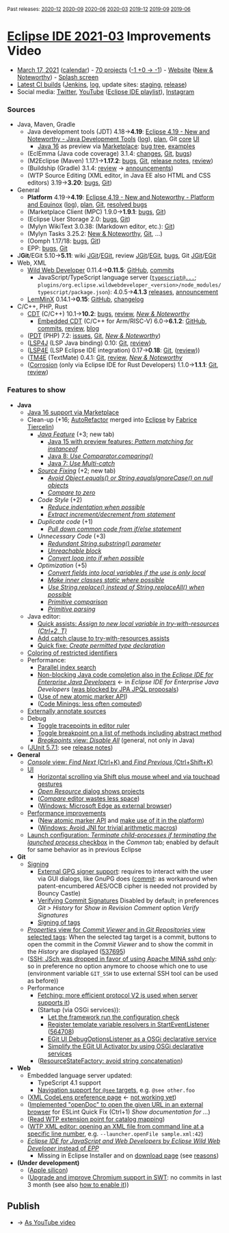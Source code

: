 <sup>Past releases:
[2020-12](https://github.com/howlger/Eclipse-IDE-improvements-videos/tree/2020-12)
[2020-09](https://github.com/howlger/Eclipse-IDE-improvements-videos/tree/2020-09)
[2020-06](https://github.com/howlger/Eclipse-IDE-improvements-videos/tree/2020-06)
[2020-03](https://github.com/howlger/Eclipse-IDE-improvements-videos/tree/2020-03)
[2019-12](https://github.com/howlger/Eclipse-IDE-improvements-videos/tree/2019-12)
[2019-09](https://github.com/howlger/Eclipse-IDE-improvements-videos/tree/2019-09)
[2019-06](https://github.com/howlger/Eclipse-IDE-improvements-videos/tree/2019-06)
</sup>

# [Eclipse IDE 2021-03](https://wiki.eclipse.org/Category:SimRel-2021-03) Improvements Video
* [March 17, 2021](https://www.google.com/calendar/event?eid=NnNtbjdzMXJiZXRjN2lnYnNyZHV1azgwOTAgZ2NoczdubTRudnBtODM3NDY5ZGRqOXRqbGtAZw&ctz=Europe/Berlin) ([calendar](https://calendar.google.com/calendar/embed?src=gchs7nm4nvpm837469ddj9tjlk@group.calendar.google.com&ctz=Europe/Berlin)) - [70 projects](https://projects.eclipse.org/releases/2021-03) ([-1 +0 → -1](projects_diff.txt)) - [Website](https://eclipse.org/eclipseide/2021-03) ([New & Noteworthy](https://eclipse.org/eclipseide/2021-03/noteworthy)) - [Splash screen](https://bugs.eclipse.org/bugs/show_bug.cgi?id=553853)
* [Latest CI builds](https://download.eclipse.org/technology/epp/staging/) ([Jenkins](https://ci.eclipse.org/packaging/job/simrel.epp-tycho-build), [log](https://git.eclipse.org/c/simrel/org.eclipse.simrel.build.git/log/), update sites: [staging](https://download.eclipse.org/staging/2021-03), [release](http://download.eclipse.org/releases/2021-03))
* Social media: [Twitter](http://twitter.com/EclipseJavaIDE), [YouTube](https://www.youtube.com/user/EclipseFdn) ([Eclipse IDE playlist](https://www.youtube.com/playlist?list=PLy7t4z5SYNaSNjL60ofpwVhfA7mOF3Pgk)), [Instagram](https://www.instagram.com/eclipsejavaide)


### Sources

* Java, Maven, Gradle
    * Java development tools (JDT) 4.18→**4.19**: [Eclipse 4.19 - New and Noteworthy - Java Development Tools](https://www.eclipse.org/eclipse/news/4.19/jdt.php) ([log](https://git.eclipse.org/c/www.eclipse.org/eclipse/news.git/log/)), [plan](https://www.eclipse.org/projects/project-plan.php?planurl=http://www.eclipse.org/eclipse/development/plans/eclipse_project_plan_4_19.xml#themes_and_priorities), Git [core](https://git.eclipse.org/c/jdt/eclipse.jdt.core.git/log/) [UI](https://git.eclipse.org/c/jdt/eclipse.jdt.ui.git/log/)
        * [Java 16](https://jdk.java.net/16/) as preview via [Marketplace](https://marketplace.eclipse.org/content/java-16-support-eclipse-2021-03-419): [bug tree](https://bugs.eclipse.org/bugs/showdependencytree.cgi?id=565620&hide_resolved=0), [examples](https://wiki.eclipse.org/Java16/Examples)
    * (EclEmma (Java code coverage) 3.1.4: [changes](https://www.eclemma.org/changes.html), [Git](https://github.com/eclipse/eclemma/commits/master), [bugs](https://bugs.eclipse.org/bugs/buglist.cgi?product=Eclemma&query_format=advanced&order=changeddate%20DESC))
    * (M2Eclipse (Maven) 1.17.1→**1.17.2**: [bugs](https://bugs.eclipse.org/bugs/buglist.cgi?product=m2e&query_format=advanced&order=changeddate%20DESC&target_milestone=1.17.2), [Git](https://git.eclipse.org/c/m2e/m2e-core.git/log/), [release notes](https://github.com/eclipse-m2e/m2e-core/blob/master/RELEASE_NOTES.md#1172), [review](https://projects.eclipse.org/projects/technology.m2e/reviews/1.16.2-release-review))
    * (Buildship (Gradle) 3.1.4: [review](https://projects.eclipse.org/projects/tools.buildship/releases/3.1.4) → [announcements](https://discuss.gradle.org/tag/buildship-release))
    * (WTP Source Editing (XML editor, in Java EE also HTML and CSS editors) 3.19→**3.20**: [bugs](https://bugs.eclipse.org/bugs/buglist.cgi?product=WTP%20Source%20Editing&query_format=advanced&order=changeddate%20DESC), [Git](https://git.eclipse.org/c/sourceediting/webtools.sourceediting.git/log/))
* General
    * **Platform** 4.19→**4.19**: [Eclipse 4.19 - New and Noteworthy - Platform and Equinox](https://www.eclipse.org/eclipse/news/4.19/platform.php) ([log](https://git.eclipse.org/c/www.eclipse.org/eclipse/news.git/log/)), [plan](https://www.eclipse.org/projects/project-plan.php?planurl=http://www.eclipse.org/eclipse/development/plans/eclipse_project_plan_4_18.xml#themes_and_priorities), [Git](https://git.eclipse.org/c/platform/eclipse.platform.ui.git/log/), [resolved bugs](https://bugs.eclipse.org/bugs/buglist.cgi?bug_status=RESOLVED&resolution=---&resolution=FIXED&product=JDT&query_format=advanced&order=changeddate%20DESC)
    * (Marketplace Client (MPC) 1.9.0→**1.9.1**: [bugs](https://bugs.eclipse.org/bugs/buglist.cgi?product=MPC&query_format=advanced&order=changeddate%20DESC), [Git](https://git.eclipse.org/c/mpc/org.eclipse.epp.mpc.git/log/))
    * (Eclipse User Storage 2.0: [bugs](https://bugs.eclipse.org/bugs/buglist.cgi?product=USSSDK&query_format=advanced&order=changeddate%20DESC), [Git](https://git.eclipse.org/c/usssdk/org.eclipse.usssdk.git/log/))
    * (Mylyn WikiText 3.0.38: (Markdown editor, etc.): [Git](https://git.eclipse.org/c/mylyn/org.eclipse.mylyn.docs.git/log/))
    * (Mylyn Tasks 3.25.2: [New & Noteworthy](https://www.eclipse.org/mylyn/new/), [Git](https://git.eclipse.org/c/mylyn/org.eclipse.mylyn.tasks.git/log/), ...)
    * (Oomph 1.17/18: [bugs](https://bugs.eclipse.org/bugs/buglist.cgi?product=Oomph&query_format=advanced&order=changeddate%20DESC), [Git](https://git.eclipse.org/c/oomph/org.eclipse.oomph.git/log/))
    * EPP: [bugs](https://bugs.eclipse.org/bugs/buglist.cgi?product=EPP&query_format=advanced&order=changeddate%20DESC), [Git](https://git.eclipse.org/c/epp/org.eclipse.epp.packages.git/log/)
* J**Git**/EGit 5.10→**5.11**: wiki [JGit](https://wiki.eclipse.org/JGit/New_and_Noteworthy/5.11)/[EGit](https://wiki.eclipse.org/EGit/New_and_Noteworthy/5.11), review [JGit](https://projects.eclipse.org/projects/technology.jgit/reviews/5.11.0-release-review)/[EGit](https://projects.eclipse.org/projects/technology.egit/reviews/5.11.0-release-review), [bugs](https://bugs.eclipse.org/bugs/buglist.cgi?product=EGit&product=JGit&query_format=advanced&order=changeddate%20DESC), Git [JGit](https://git.eclipse.org/c/jgit/jgit.git/log/)/[EGit](https://git.eclipse.org/c/egit/egit.git/log/)
* Web, XML
    * [Wild Web Developer](https://projects.eclipse.org/projects/tools.wildwebdeveloper) 0.11.4→**0.11.5**: [GitHub](https://github.com/eclipse/wildwebdeveloper), [commits](https://github.com/eclipse/wildwebdeveloper/compare/0.11.4...0.11.5)
        * JavaScript/TypeScript language server ([`typescript@...`](https://github.com/eclipse/wildwebdeveloper/blob/master/org.eclipse.wildwebdeveloper/pom.xml); `plugins/org.eclipse.wildwebdeveloper_<version>/node_modules/typescript/package.json`): 4.0.5→**4.1.3** [releases](https://github.com/microsoft/TypeScript/releases), [announcement](https://devblogs.microsoft.com/typescript/announcing-typescript-4-1/)
    * [LemMinX](https://projects.eclipse.org/projects/technology.lemminx) 0.14.1→**0.15**: [GitHub](https://github.com/eclipse/lemminx), [changelog](https://github.com/eclipse/lemminx/blob/master/CHANGELOG.md#change-log)
* C/C++, PHP, Rust
    * [CDT](https://projects.eclipse.org/projects/tools.cdt) (C/C++) 10.1→**10.2**: [bugs](https://bugs.eclipse.org/bugs/buglist.cgi?product=CDT&query_format=advanced&order=changeddate%20DESC), [review](https://projects.eclipse.org/projects/tools.cdt/reviews/10.2.0-release-review), [_New & Noteworthy_](https://wiki.eclipse.org/CDT/User/NewIn102)
        * [Embedded CDT](https://projects.eclipse.org/projects/iot.embed-cdt) (C/C++ for Arm/RISC-V) 6.0→**6.1.2**: [GitHub](https://github.com/eclipse-embed-cdt/eclipse-plugins), [commits](https://github.com/eclipse-embed-cdt/eclipse-plugins/compare/v6.0.0...v6.1.2-202102181132), [review](https://projects.eclipse.org/projects/iot.embed-cdt/reviews/6.1.2-release-review), [blog](https://gnu-mcu-eclipse.github.io/blog/)
    * ([PDT](https://projects.eclipse.org/projects/tools.pdt) (PHP) 7.2: [issues](https://github.com/eclipse/pdt/issues?q=is%3Aissue+sort%3Aupdated-asc), [Git](https://github.com/eclipse/pdt/commits/master), [_New & Noteworthy_](https://wiki.eclipse.org/PDT/NewIn72))
    * ([LSP4J](https://projects.eclipse.org/projects/technology.lsp4j) (LSP Java binding) 0.10: [Git](https://github.com/eclipse/lsp4j/commits/master), [review](https://projects.eclipse.org/projects/technology.lsp4j))
    * ([LSP4E](https://projects.eclipse.org/projects/technology.lsp4e) (LSP Eclipse IDE integration) 0.17→**0.18**: [Git](https://git.eclipse.org/c/lsp4e/lsp4e.git/log/), ([review](https://projects.eclipse.org/projects/technology.lsp4e/reviews/0.15.0-release-review)))
    * ([TM4E](https://projects.eclipse.org/projects/technology.tm4e) (TextMate) 0.4.1: [Git](https://github.com/eclipse/tm4e/commits/master), [review](https://projects.eclipse.org/projects/technology.tm4e/reviews/0.4.1-release-review), [_New & Noteworthy_](https://github.com/eclipse/tm4e/blob/master/RELEASE_NOTES.md#041)
    * ([Corrosion](https://github.com/eclipse/corrosion) (only via Eclipse IDE for Rust Developers) 1.1.0→**1.1.1**: [Git](https://github.com/eclipse/corrosion/commits/master), [review](https://projects.eclipse.org/projects/tools.corrosion/reviews/1.1.1-release-review))


### Features to show

* **Java**
    * [Java 16 support via Marketplace](https://marketplace.eclipse.org/content/java-16-support-eclipse-2021-03-419)
    * Clean-up (+16; [AutoRefactor](https://github.com/JnRouvignac/AutoRefactor) merged into [Eclipse](https://bugs.eclipse.org/bugs/buglist.cgi?classification=Eclipse%20Project&product=JDT&query_format=advanced&short_desc=AutoRefactor&short_desc_type=allwordssubstr) by [Fabrice Tiercelin](https://projects.eclipse.org/projects/eclipse.jdt/elections/election-fabrice-tiercelin-committer-eclipse-java-development-tools-jdt))
        * [_Java Feature_](https://www.eclipse.org/eclipse/news/4.19/jdt.php#java-feature) (+3; new tab)
            * [Java 15 with preview features: _Pattern matching for instanceof_](https://www.eclipse.org/eclipse/news/4.19/jdt.php#pattern-matching)
            * [Java 8: _Use Comparator.comparing()_](https://www.eclipse.org/eclipse/news/4.19/jdt.php#comparator-comparing)
            * [Java 7: _Use Multi-catch_](https://www.eclipse.org/eclipse/news/4.19/jdt.php#multi-catch)
        * [_Source Fixing_](https://www.eclipse.org/eclipse/news/4.19/jdt.php#source-fixing) (+2; new tab)
            * [_Avoid Object.equals() or String.equalsIgnoreCase() on null objects_](https://www.eclipse.org/eclipse/news/4.19/jdt.php#invert-equals)
            * [_Compare to zero_](https://www.eclipse.org/eclipse/news/4.19/jdt.php#comparison-zero)
        * _Code Style_ (+2)
            * [_Reduce indentation when possible_](https://www.eclipse.org/eclipse/news/4.19/jdt.php#reduce-indentation)
            * [_Extract increment/decrement from statement_](https://www.eclipse.org/eclipse/news/4.19/jdt.php#extract-increment)
        * _Duplicate code_ (+1)
            * [_Pull down common code from if/else statement_](https://www.eclipse.org/eclipse/news/4.19/jdt.php#control-flow-merge)
        * _Unnecessary Code_ (+3)
            * [_Redundant String.substring() parameter_](https://www.eclipse.org/eclipse/news/4.19/jdt.php#substring)
            * [_Unreachable block_](https://www.eclipse.org/eclipse/news/4.19/jdt.php#unreachable-block)
            * [_Convert loop into if when possible_](https://www.eclipse.org/eclipse/news/4.19/jdt.php#unlooped-while)
        * _Optimization_ (+5)
            * [_Convert fields into local variables if the use is only local_](https://www.eclipse.org/eclipse/news/4.19/jdt.php#convert-fields)
            * [_Make inner classes static where possible_](https://www.eclipse.org/eclipse/news/4.19/jdt.php#static-inner-class)
            * [_Use String.replace() instead of String.replaceAll() when possible_](https://www.eclipse.org/eclipse/news/4.19/jdt.php#string-replace)
            * [_Primitive comparison_](https://www.eclipse.org/eclipse/news/4.19/jdt.php#primitive-comparison)
            * [_Primitive parsing_](https://www.eclipse.org/eclipse/news/4.19/jdt.php#primitive-parsing)
    * Java editor:
        * [Quick assists: _Assign to new local variable in try-with-resources (Ctrl+2, T)_](https://www.eclipse.org/eclipse/news/4.19/jdt.php#try-with-resources-quick-assist)
        * [Add catch clause to try-with-resources assists](https://www.eclipse.org/eclipse/news/4.19/jdt.php#add-catch-to-try-with-resources-assists)
        * [Quick fixe: _Create permitted type declaration_](https://www.eclipse.org/eclipse/news/4.19/jdt.php#create-permitted-type-declaration)
    * [Coloring of restricted identifiers](https://www.eclipse.org/eclipse/news/4.19/jdt.php#restricted-identifier-preference)
    * Performance:
        * [Parallel index search](https://www.eclipse.org/eclipse/news/4.19/jdt.php#parallel-index-search)
        * [Non-blocking Java code completion also in the _Eclipse IDE for Enterprise Java Developers_](https://www.eclipse.org/eclipse/news/4.16/jdt.php#default-non-blocking-completion) ← in _Eclipse IDE for Enterprise Java Developers_ ([was blocked by JPA JPQL proposals](https://bugs.eclipse.org/bugs/show_bug.cgi?id=563158#c5))
        * ([Use of new atomic marker API](https://bugs.eclipse.org/bugs/show_bug.cgi?id=571017))
        * ([Code Minings: less often computed](https://bugs.eclipse.org/bugs/show_bug.cgi?id=570727))
    * [Externally annotate sources](https://www.eclipse.org/eclipse/news/4.19/jdt.php#annotate-for-source-folders)
    * Debug
        * [Toggle tracepoints in editor ruler](https://www.eclipse.org/eclipse/news/4.19/jdt.php#toggle-tracepoints)
        * [Toggle breakpoint on a list of methods including abstract method](https://www.eclipse.org/eclipse/news/4.19/jdt.php#toggle-breakpoints-works-listofmethods-including-abstract)
        * [_Breakpoints_ view: _Disable All_](https://www.eclipse.org/eclipse/news/4.19/platform.php#disable-all-breakpoints) (general, not only in Java)
    * ([JUnit 5.7.1](https://www.eclipse.org/eclipse/news/4.19/jdt.php#junit-5.7.1): see [release notes](https://junit.org/junit5/docs/5.7.1/release-notes/#release-notes-5.7.1/))
* **General**
    * [_Console_ view: _Find Next_ (Ctrl+K) and _Find Previous_ (Ctrl+Shift+K)](https://www.eclipse.org/eclipse/news/4.19/platform.php#console-find-next-find-previous)
    * [UI](https://bugs.eclipse.org/bugs/showdependencytree.cgi?id=569282&hide_resolved=0)
        * [Horizontal scrolling via Shift plus mouse wheel and via touchpad gestures](https://www.eclipse.org/eclipse/news/4.19/platform.php#editors-horizontal-scroll)
        * [_Open Resource_ dialog shows projects](https://bugs.eclipse.org/bugs/show_bug.cgi?id=479218)
        * ([_Compare_ editor wastes less space](https://bugs.eclipse.org/bugs/show_bug.cgi?id=551573))
        * ([Windows: Microsoft Edge as external browser](https://www.eclipse.org/eclipse/news/4.19/platform.php#browsers-windows-update))
    * [Performance improvements](https://bugs.eclipse.org/bugs/show_bug.cgi?id=569285)
        * ([New atomic marker API](https://bugs.eclipse.org/bugs/show_bug.cgi?id=570914) and [make use of it in the platform](https://bugs.eclipse.org/bugs/show_bug.cgi?id=570952))
        * ([Windows: Avoid JNI for trivial arithmetic macros](https://www.eclipse.org/eclipse/news/4.19/platform.php#linux-equinox-security-jna))
    * [Launch configuration: _Terminate child-processes if terminating the launched process_ checkbox](https://www.eclipse.org/eclipse/news/4.19/platform.php#termination-of-descendants-is-configurable) in the _Common_ tab; enabled by default for same behavior as in previous Eclipse
* **Git**
    * [Signing](https://wiki.eclipse.org/EGit/New_and_Noteworthy/5.11#Signatures)
        * [External GPG signer support](https://wiki.eclipse.org/EGit/New_and_Noteworthy/5.11#Using_GPG_to_Sign_Commits_and_Tags): requires to interact with the user via GUI dialogs, like GnuPG does ([commit](https://git.eclipse.org/c/egit/egit.git/commit/?id=2b66e9b8baa2104c320c301daea9147227ef39fe): as workaround when patent-encumbered AES/OCB cipher is needed not provided by Bouncy Castle)
        * [Verifying Commit Signatures](https://wiki.eclipse.org/EGit/New_and_Noteworthy/5.11#Verifying_Commit_Signatures) Disabled by default; in preferences _Git > History_ for _Show in Revision Comment_ option _Verify Signatures_
        * [Signing of tags](https://wiki.eclipse.org/EGit/New_and_Noteworthy/5.11#Creating_Signed_Tags)
    * [_Properties_ view for _Commit Viewer_ and in _Git Repositories_ view selected tags](https://wiki.eclipse.org/EGit/New_and_Noteworthy/5.11#Properties_View): When the selected tag target is a commit, buttons to open the commit in the _Commit Viewer_ and to show the commit in the _History_ are displayed ([537695](https://bugs.eclipse.org/bugs/show_bug.cgi?id=537695))
    * ([SSH: JSch was dropped in favor of using Apache MINA sshd only](https://wiki.eclipse.org/EGit/New_and_Noteworthy/5.11#Properties_View): so in preference no option anymore to choose which one to use (environment variable `GIT_SSH` to use external SSH tool can be used as before))
    * Performance
        * [Fetching: more efficient protocol V2 is used when server supports it](https://wiki.eclipse.org/EGit/New_and_Noteworthy/5.11#Git_Protocol))
        * (Startup (via OSGi services)):
            * [Let the framework run the configuration check](https://git.eclipse.org/c/egit/egit.git/commit/?id=4d8ae5e93d40dbf3908d9abcbf5db5180ec855a8)
            * [Register template variable resolvers in StartEventListener](https://git.eclipse.org/c/egit/egit.git/commit/?id=6483bcae41c2af9999a9e7d341f207b30dc92938) ([564708](https://bugs.eclipse.org/bugs/show_bug.cgi?id=564708))
            * [EGit UI DebugOptionsListener as a OSGi declarative service](https://git.eclipse.org/c/egit/egit.git/commit/?id=6c9309466b6f220fd777c0605f2a49caabf66310)
            * [Simplify the EGit UI Activator by using OSGi declarative services](https://git.eclipse.org/c/egit/egit.git/commit/?id=dfd0958aa593fda3c7a930f600aaf3c46e4f350c)
        * ([ResourceStateFactory: avoid string concatenation](https://bugs.eclipse.org/bugs/show_bug.cgi?id=570962))
* **Web**
    * Embedded language server updated:
        * TypeScript 4.1 support
        * [Navigation support for `@see` targets](https://devblogs.microsoft.com/typescript/announcing-typescript-4-1/#editor-support-for-the-jsdoc-see-tag), e.g. `@see other.foo`
    * ([XML CodeLens preference page](https://github.com/eclipse/wildwebdeveloper/issues/636) ← [not working yet](https://github.com/eclipse/wildwebdeveloper/issues/644))
    * ([Implemented "openDoc" to open the given URL in an external browser](https://github.com/eclipse/wildwebdeveloper/commit/9f742827d63237a0deb9311971cecbe33e4db558) for ESLint Quick Fix (Ctrl+1) _Show documentation for ..._)
    * ([Read WTP extension point for catalog mapping](https://github.com/eclipse/wildwebdeveloper/commit/10d7dfed566dec2c8923df9cb855118b803ff952))
    * ([WTP XML editor: opening an XML file from command line at a specific line number](https://bugs.eclipse.org/bugs/show_bug.cgi?id=567708), e.g. `--launcher.openFile sample.xml:42`)
    * [_Eclipse IDE for JavaScript and Web Developers_ by _Eclipse Wild Web Developer_ instead of _EPP_](https://bugs.eclipse.org/bugs/show_bug.cgi?id=571132)
        * Missing in Eclipse Installer and on [download page](https://www.eclipse.org/downloads/packages/release/2021-03/rc1) (see [reasons](https://twitter.com/mickaelistria/status/1369284771063488515))
* **(Under development)**
    * ([Apple silicon](https://bugs.eclipse.org/bugs/show_bug.cgi?id=565690))
    * ([Upgrade and improve Chromium support in SWT](https://bugs.eclipse.org/bugs/show_bug.cgi?id=566608): no commits in last 3 month (see also [how to enable it](https://bugs.eclipse.org/bugs/show_bug.cgi?id=549585#c117)))

## Publish
* → [As YouTube video](https://www.youtube.com/playlist?list=PLnh_8hTD4yvnhXSttuewEKgKkmlIj_ND-)
